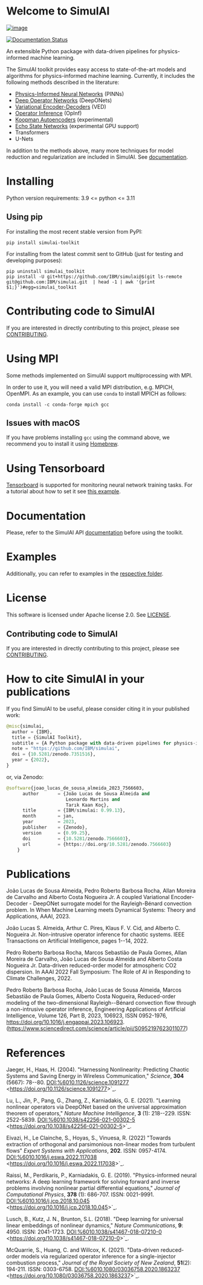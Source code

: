# Welcome to SimulAI

[![image](https://badge.fury.io/py/simulai-toolkit.svg)](https://badge.fury.io/py/simulai-toolkit)

[![Documentation Status](https://readthedocs.org/projects/simulai-toolkit/badge/?version=latest)](https://simulai-toolkit.readthedocs.io/en/latest/?badge=latest)

<!--[![image](../assets/coverage.svg)](tests/)-->

<!--![image](../../assets/logo_1.png){width="500px"} -->

An extensible Python package with data-driven pipelines for
physics-informed machine learning.

<!--![image](../assets/simulai_diagram.svg) -->

The SimulAI toolkit provides easy access to state-of-the-art models and
algorithms for physics-informed machine learning. Currently, it includes
the following methods described in the literature:

-   [Physics-Informed Neural Networks](#references) (PINNs)
-   [Deep Operator Networks](#references) (DeepONets)
-   [Variational Encoder-Decoders](#reference) (VED)
-   [Operator Inference](#references) (OpInf)
-   [Koopman Autoencoders](#references) (experimental)
-   [Echo State Networks](#references) (experimental GPU support)
-   Transformers
-   U-Nets

In addition to the methods above, many more techniques for model
reduction and regularization are included in SimulAI. See
[documentation](https://simulai-toolkit.readthedocs.io/).

# Installing

Python version requirements: 3.9 \<= python \<= 3.11

## Using pip

For installing the most recent stable version from PyPI:

``` shell
pip install simulai-toolkit
```

For installing from the latest commit sent to GitHub (just for testing
and developing purposes):

``` shell
pip uninstall simulai_toolkit
pip install -U git+https://github.com/IBM/simulai@$(git ls-remote git@github.com:IBM/simulai.git  | head -1 | awk '{print $1;}')#egg=simulai_toolkit
```

# Contributing code to SimulAI

If you are interested in directly contributing to this project, please
see [CONTRIBUTING](CONTRIBUTING.rst).

# Using MPI

Some methods implemented on SimulAI support multiprocessing with MPI.

In order to use it, you will need a valid MPI distribution, e.g. MPICH,
OpenMPI. As an example, you can use `conda` to install MPICH as follows:

``` shell
conda install -c conda-forge mpich gcc
```

## Issues with macOS

If you have problems installing `gcc` using the command above, we
recommend you to install it using [Homebrew](https://brew.sh).

# Using Tensorboard

[Tensorboard](https://www.tensorflow.org/tensorboard) is supported for
monitoring neural network training tasks. For a tutorial about how to
set it see [this
example](https://github.com/IBM/simulai/blob/main/examples/Dense/miscellaneous/notebooks/lorenz_96_chaotic.ipynb).

# Documentation

Please, refer to the SimulAI API
[documentation](https://simulai-toolkit.readthedocs.io) before using the
toolkit.

# Examples

Additionally, you can refer to examples in the [respective
folder](examples/).

# License

This software is licensed under Apache license 2.0. See
[LICENSE](LICENSE).

## Contributing code to SimulAI

If you are interested in directly contributing to this project, please
see
[CONTRIBUTING](https://github.com/IBM/simulai/blob/main/CONTRIBUTING.rst).

# How to cite SimulAI in your publications

If you find SimulAI to be useful, please consider citing it in your
published work:

``` python
@misc{simulai,
  author = {IBM},
  title = {SimulAI Toolkit},
  subtitle = {A Python package with data-driven pipelines for physics-informed machine learning},
  note = "https://github.com/IBM/simulai",
  doi = {10.5281/zenodo.7351516},
  year = {2022},
}
```

or, via Zenodo:

``` python
@software{joao_lucas_de_sousa_almeida_2023_7566603,
      author       = {João Lucas de Sousa Almeida and
                      Leonardo Martins and
                      Tarık Kaan Koç},
      title        = {IBM/simulai: 0.99.13},
      month        = jan,
      year         = 2023,
      publisher    = {Zenodo},
      version      = {0.99.25},
      doi          = {10.5281/zenodo.7566603},
      url          = {https://doi.org/10.5281/zenodo.7566603}
    }
```

# Publications

João Lucas de Sousa Almeida, Pedro Roberto Barbosa Rocha, Allan Moreira
de Carvalho and Alberto Costa Nogueira Jr. A coupled Variational
Encoder-Decoder - DeepONet surrogate model for the Rayleigh-Bénard
convection problem. In When Machine Learning meets Dynamical Systems:
Theory and Applications, AAAI, 2023.

João Lucas S. Almeida, Arthur C. Pires, Klaus F. V. Cid, and Alberto C.
Nogueira Jr. Non-intrusive operator inference for chaotic systems. IEEE
Transactions on Artificial Intelligence, pages 1--14, 2022.

Pedro Roberto Barbosa Rocha, Marcos Sebastião de Paula Gomes, Allan
Moreira de Carvalho, João Lucas de Sousa Almeida and Alberto Costa
Nogueira Jr. Data-driven reduced-order model for atmospheric CO2
dispersion. In AAAI 2022 Fall Symposium: The Role of AI in Responding to
Climate Challenges, 2022.

Pedro Roberto Barbosa Rocha, João Lucas de Sousa Almeida, Marcos
Sebastião de Paula Gomes, Alberto Costa Nogueira, Reduced-order modeling
of the two-dimensional Rayleigh--Bénard convection flow through a
non-intrusive operator inference, Engineering Applications of Artificial
Intelligence, Volume 126, Part B, 2023, 106923, ISSN 0952-1976,
<https://doi.org/10.1016/j.engappai.2023.106923>.
(<https://www.sciencedirect.com/science/article/pii/S0952197623011077>)

# References

Jaeger, H., Haas, H. (2004). \"Harnessing Nonlinearity: Predicting
Chaotic Systems and Saving Energy in Wireless Communication,\"
*Science*, **304** (5667): 78--80. <DOI:%6010.1126/science.1091277>
\<<https://doi.org/10.1126/science.1091277>\>\`\_.

Lu, L., Jin, P., Pang, G., Zhang, Z., Karniadakis, G. E. (2021).
\"Learning nonlinear operators via DeepONet based on the universal
approximation theorem of operators,\" *Nature Machine Intelligence*,
**3** (1): 218--229. ISSN: 2522-5839.
<DOI:%6010.1038/s42256-021-00302-5>
\<<https://doi.org/10.1038/s42256-021-00302-5>\>\`\_.

Eivazi, H., Le Clainche, S., Hoyas, S., Vinuesa, R. (2022) \"Towards
extraction of orthogonal and parsimonious non-linear modes from
turbulent flows\" *Expert Systems with Applications*, **202**. ISSN:
0957-4174. <DOI:%6010.1016/j.eswa.2022.117038>
\<<https://doi.org/10.1016/j.eswa.2022.117038>\>\`\_.

Raissi, M., Perdikaris, P., Karniadakis, G. E. (2019).
\"Physics-informed neural networks: A deep learning framework for
solving forward and inverse problems involving nonlinear partial
differential equations,\" *Journal of Computational Physics*, **378**
(1): 686-707. ISSN: 0021-9991. <DOI:%6010.1016/j.jcp.2018.10.045>
\<<https://doi.org/10.1016/j.jcp.2018.10.045>\>\`\_.

Lusch, B., Kutz, J. N., Brunton, S.L. (2018). \"Deep learning for
universal linear embeddings of nonlinear dynamics,\" *Nature
Communications*, **9**: 4950. ISSN: 2041-1723.
<DOI:%6010.1038/s41467-018-07210-0>
\<<https://doi.org/10.1038/s41467-018-07210-0>\>\`\_.

McQuarrie, S., Huang, C. and Willcox, K. (2021). \"Data-driven
reduced-order models via regularized operator inference for a
single-injector combustion process,\" *Journal of the Royal Society of
New Zealand*, **51**(2): 194-211. ISSN: 0303-6758.
<DOI:%6010.1080/03036758.2020.1863237>
\<<https://doi.org/10.1080/03036758.2020.1863237>\>\`\_. 


